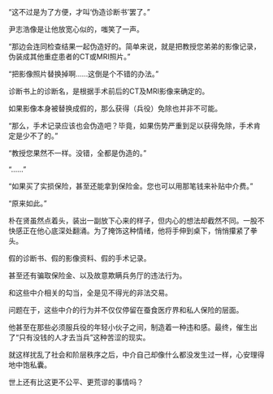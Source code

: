 “这不过是为了方便，才叫‘伪造诊断书’罢了。”

尹志浩像是让他放宽心似的，嗤笑了一声。

“那边会连同检查结果一起伪造好的。简单来说，就是把教授您弟弟的影像记录，伪装成其他重症患者的CT或MRI照片。”

“把影像照片替换掉啊……这倒是个不错的办法。”

诊断书上的诊断名，是根据手术前后的CT及MRI影像来确定的。

如果影像本身被替换成假的，那么获得（兵役）免除也并非不可能。

“那么，手术记录应该也会伪造吧？毕竟，如果伤势严重到足以获得免除，手术肯定是少不了的。”

“教授您果然不一样。没错，全都是伪造的。”

“……”

“如果买了实损保险，甚至还能拿到保险金。您也可以用那笔钱来补贴中介费。”

“原来如此。”

朴在贤虽然点着头，装出一副放下心来的样子，但内心的想法却截然不同。一股不快感正在他心底深处翻涌。为了掩饰这种情绪，他将手伸到桌下，悄悄攥紧了拳头。

假的诊断书、假的影像资料、假的手术记录。

甚至还有骗取保险金、以及故意欺瞒兵务厅的违法行为。

和这些中介相关的勾当，全是见不得光的非法交易。

问题在于，这些中介的行为并不仅仅停留在蚕食医疗界和私人保险的层面。

他甚至在那些必须服兵役的年轻小伙子之间，制造着一种违和感。最终，催生出了“只有没钱的人才去当兵”这种苦涩的现实。

就这样扰乱了社会和阶层秩序之后，中介自己却像什么都没发生过一样，心安理得地中饱私囊。

世上还有比这更不公平、更荒谬的事情吗？